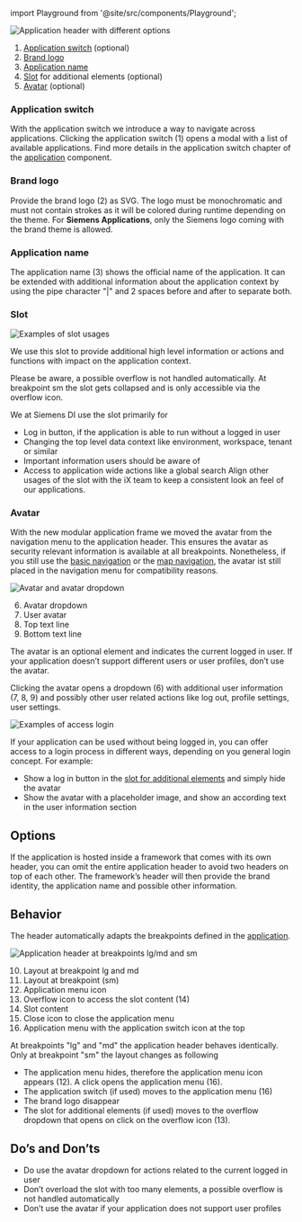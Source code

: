 import Playground from '@site/src/components/Playground';

![Application header with different options](https://www.figma.com/file/wEptRgAezDU1z80Cn3eZ0o/iX-Pattern-Illustrations?type=design&node-id=1634-56424&mode=design&t=4XzscFw57dE7McUX-11)

1. [Application switch](#application-switch) (optional)
2. [Brand logo](#brand-logo)
3. [Application name](#application-name)
4. [Slot](#slot) for additional elements (optional)
5. [Avatar](#avatar) (optional)


### Application switch
With the application switch we introduce a way to navigate across applications. Clicking the application switch (1) opens a modal with a list of available applications. Find more details in the application switch chapter of the [application](./application.md) component.


### Brand logo
Provide the brand logo (2) as SVG. The logo must be monochromatic and must not contain strokes as it will be colored during runtime depending on the theme.
For **Siemens Applications**, only the Siemens logo coming with the brand theme is allowed.


### Application name
The application name (3) shows the official name of the application. It can be extended with additional information about the application context by using the pipe character "|" and 2 spaces before and after to separate both.


### Slot

![Examples of slot usages](https://www.figma.com/file/wEptRgAezDU1z80Cn3eZ0o/iX-Pattern-Illustrations?type=design&node-id=1679-19526&mode=design&t=UPXhDWuRHtygtfFI-11)

We use this slot to provide additional high level information or actions and functions with impact on the application context. 

Please be aware, a possible overflow is not handled automatically. At breakpoint sm the slot gets collapsed and is only accessible via the overflow icon.

We at Siemens DI use the slot primarily for
- Log in button, if the application is able to run without a logged in user
- Changing the top level data context like environment, workspace, tenant or similar
- Important information users should be aware of
- Access to application wide actions like a global search
Align other usages of the slot with the iX team to keep a consistent look an feel of our applications.


### Avatar

With the new modular application frame we moved the avatar from the navigation menu to the application header. This ensures the avatar as  security relevant information is available at all breakpoints. Nonetheless, if you still use the [basic navigation](./basic-navigation.md) or the [map navigation](./map-navigation.md), the avatar ist still placed in the navigation menu for compatibility reasons.

![Avatar and avatar dropdown](https://www.figma.com/file/wEptRgAezDU1z80Cn3eZ0o/iX-Pattern-Illustrations?type=design&node-id=1635-60462&mode=design&t=UPXhDWuRHtygtfFI-11)

6. Avatar dropdown
7. User avatar
8. Top text line
9. Bottom text line

The avatar is an optional element and indicates the current logged in user. If your application doesn’t support different users or user profiles, don’t use the avatar.  

Clicking the avatar opens a dropdown (6) with additional user information (7, 8, 9) and possibly other user related actions like log out, profile settings, user settings.

![Examples of access login](https://www.figma.com/file/wEptRgAezDU1z80Cn3eZ0o/iX-Pattern-Illustrations?type=design&node-id=1636-62468&mode=design&t=4XzscFw57dE7McUX-11)

If your application can be used without being logged in, you can offer access to a login process in different ways, depending on you general login concept. For example:
- Show a log in button in the [slot for additional elements](#slot-for-additional-elements) and simply hide the avatar
- Show the avatar with a placeholder image, and show an according text in the user information section

## Options

If the application is hosted inside a framework that comes with its own header, you can omit the entire application header to avoid two headers on top of each other. The framework’s header will then provide the brand identity, the application name and possible other information.

## Behavior

The header automatically adapts the breakpoints defined in the [application](./application.md).

![Application header at breakpoints lg/md and sm](https://www.figma.com/file/wEptRgAezDU1z80Cn3eZ0o/iX-Pattern-Illustrations?type=design&node-id=1636-62980&mode=design&t=4XzscFw57dE7McUX-11)

10. Layout at breakpoint lg and md
11. Layout at breakpoint (sm) 
12. Application menu icon
13. Overflow icon to access the slot content (14)
14. Slot content
15. Close icon to close the application menu
16. Application menu with the application switch icon at the top

At breakpoints "lg" and "md" the application header behaves identically. Only at breakpoint "sm" the layout changes as following

- The application menu hides, therefore the application menu icon appears (12). A click opens the application menu (16).
- The application switch (if used) moves to the application menu (16)
- The brand logo disappear
- The slot for additional elements (if used) moves to the overflow dropdown that opens on click on the overflow icon (13).


## Do’s and Don’ts
- Do use the avatar dropdown for actions related to the current logged in user
- Don’t overload the slot with too many elements, a possible overflow is not handled automatically
- Don’t use the avatar if your application does not support user profiles
